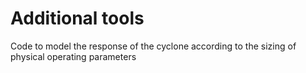 # Additional tools
Code to model the response of the cyclone according to the sizing of physical operating parameters
